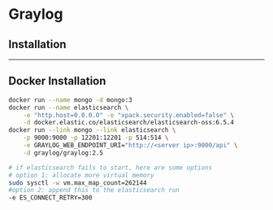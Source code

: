 Graylog
=======

## Installation



--------------------------------------

## Docker Installation

```bash
docker run --name mongo -d mongo:3
docker run --name elasticsearch \
    -e "http.host=0.0.0.0" -e "xpack.security.enabled=false" \
    -d docker.elastic.co/elasticsearch/elasticsearch-oss:6.5.4
docker run --link mongo --link elasticsearch \
    -p 9000:9000 -p 12201:12201 -p 514:514 \
    -e GRAYLOG_WEB_ENDPOINT_URI="http://<server ip>:9000/api" \
    -d graylog/graylog:2.5

# if elasticsearch fails to start, here are some options
# option 1: allocate more virtual memory
sudo sysctl -w vm.max_map_count=262144
#option 2: append this to the elasticsearch run
-e ES_CONNECT_RETRY=300
```